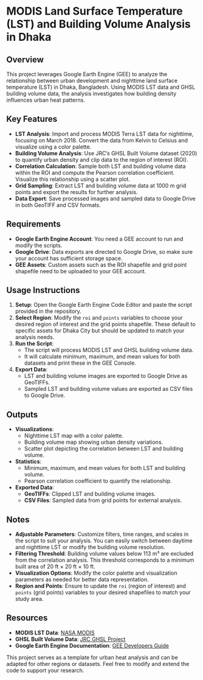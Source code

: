 # MODIS Land Surface Temperature (LST) and Building Volume Analysis in Dhaka

## Overview
This project leverages Google Earth Engine (GEE) to analyze the relationship between urban development and nighttime land surface temperature (LST) in Dhaka, Bangladesh. Using MODIS LST data and GHSL building volume data, the analysis investigates how building density influences urban heat patterns.

## Key Features
- **LST Analysis**: Import and process MODIS Terra LST data for nighttime, focusing on March 2018. Convert the data from Kelvin to Celsius and visualize using a color palette.
- **Building Volume Analysis**: Use JRC’s GHSL Built Volume dataset (2020) to quantify urban density and clip data to the region of interest (ROI).
- **Correlation Calculation**: Sample both LST and building volume data within the ROI and compute the Pearson correlation coefficient. Visualize this relationship using a scatter plot.
- **Grid Sampling**: Extract LST and building volume data at 1000 m grid points and export the results for further analysis.
- **Data Export**: Save processed images and sampled data to Google Drive in both GeoTIFF and CSV formats.

## Requirements
- **Google Earth Engine Account**: You need a GEE account to run and modify the scripts.
- **Google Drive**: Data exports are directed to Google Drive, so make sure your account has sufficient storage space.
- **GEE Assets**: Custom assets such as the ROI shapefile and grid point shapefile need to be uploaded to your GEE account.

## Usage Instructions
1. **Setup**: Open the Google Earth Engine Code Editor and paste the script provided in the repository.
2. **Select Region**: Modify the `roi` and `points` variables to choose your desired region of interest and the grid points shapefile. These default to specific assets for Dhaka City but should be updated to match your analysis needs.
3. **Run the Script**:
   - The script will process MODIS LST and GHSL building volume data.
   - It will calculate minimum, maximum, and mean values for both datasets and print these in the GEE Console.
4. **Export Data**:
   - LST and building volume images are exported to Google Drive as GeoTIFFs.
   - Sampled LST and building volume values are exported as CSV files to Google Drive.

## Outputs
- **Visualizations**:
  - Nighttime LST map with a color palette.
  - Building volume map showing urban density variations.
  - Scatter plot depicting the correlation between LST and building volume.
- **Statistics**:
  - Minimum, maximum, and mean values for both LST and building volume.
  - Pearson correlation coefficient to quantify the relationship.
- **Exported Data**:
  - **GeoTIFFs**: Clipped LST and building volume images.
  - **CSV Files**: Sampled data from grid points for external analysis.

## Notes
- **Adjustable Parameters**: Customize filters, time ranges, and scales in the script to suit your analysis. You can easily switch between daytime and nighttime LST or modify the building volume resolution.
- **Filtering Threshold**: Building volume values below 113 m³ are excluded from the correlation analysis. This threshold corresponds to a minimum built area of 20 ft × 20 ft × 10 ft.
- **Visualization Options**: Modify the color palette and visualization parameters as needed for better data representation.
- **Region and Points**: Ensure to update the `roi` (region of interest) and `points` (grid points) variables to your desired shapefiles to match your study area.

## Resources
- **MODIS LST Data**: [NASA MODIS](https://modis.gsfc.nasa.gov/)
- **GHSL Built Volume Data**: [JRC GHSL Project](https://ghsl.jrc.ec.europa.eu/)
- **Google Earth Engine Documentation**: [GEE Developers Guide](https://developers.google.com/earth-engine)

This project serves as a template for urban heat analysis and can be adapted for other regions or datasets. Feel free to modify and extend the code to support your research.
